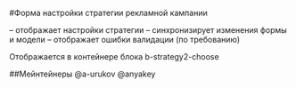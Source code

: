 #Форма настройки стратегии рекламной кампании

– отображает настройки стратегии
– синхронизирует изменения формы и модели
– отображает ошибки валидации (по требованию)

Отображается в контейнере блока b-strategy2-choose

##Мейнтейнеры
@a-urukov
@anyakey

